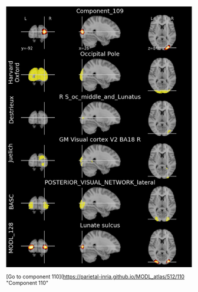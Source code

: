 


![109](preliminary/109.jpg "Component 109")

[Go to component 110](https://parietal-inria.github.io/MODL_atlas/512/110 "Component 110"